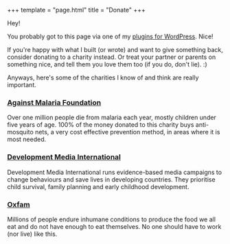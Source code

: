 +++
template = "page.html"
title = "Donate"
+++

Hey!

You probably got to this page via one of my [plugins for WordPress](/wordpress-plugins/). Nice!

If you're happy with what I built (or wrote) and want to give something back, consider donating to a charity instead. Or treat your partner or parents on something nice, and tell them you love them too (if you do, don't lie). :) 

Anyways, here's some of the charities I know of and think are really important.

### [Against Malaria Foundation](https://www.againstmalaria.com/)

Over one million people die from malaria each year, mostly children under five years of age. 100% of the money donated to this charity buys anti-mosquito nets, a very cost effective prevention method, in areas where it is most needed.


### [Development Media International](https://www.developmentmedia.net/)

​​Development Media International runs evidence-based media campaigns to change behaviours and save lives in developing countries. They prioritise child survival, family planning and early childhood development.

### [Oxfam](https://www.oxfam.org/)

Millions of people endure inhumane conditions to produce the food we all eat and do not have enough to eat themselves. No one should have to work (nor live) like this.